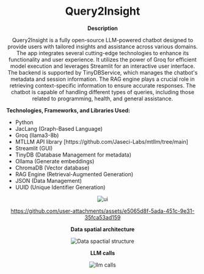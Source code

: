 <div align="center">
<h1>Query2Insight</h1>

<p><strong>Description </strong></p>
  <p>Query2Insight is a fully open-source LLM-powered chatbot designed to provide users with tailored insights and assistance across various domains. The app integrates several cutting-edge technologies to enhance its functionality and user experience. It utilizes the power of Groq for efficient model execution and leverages Streamlit for an interactive user interface. The backend is supported by TinyDBService, which manages the chatbot's metadata and session information. The RAG engine plays a crucial role in retrieving context-specific information to ensure accurate responses. The chatbot is capable of handling different types of queries, including those related to programming, health, and general assistance.</p>
  
  
  <div align="left">
  <p><strong>Technologies, Frameworks, and Libraries Used:</strong></p>
    
  <ul>
    <li>Python</li>
    <li>JacLang (Graph-Based Language)</li>
    <li>Groq (llama3-8b)</li>
    <li>MTLLM API library [https://github.com/Jaseci-Labs/mtllm/tree/main] </li>
    <li>Streamlit (GUI)</li>
    <li>TinyDB (Database Management for metadata)</li>
    <li>Ollama (Generate embeddings)</li>
    <li>ChromaDB (Vector database)</li>
    <li>RAG Engine (Retrieval-Augmented Generation)</li>
    <li>JSON (Data Management)</li>
    <li>UUID (Unique Identifier Generation)</li> 
  </ul>
</div>

![ui](https://github.com/user-attachments/assets/43f19ed9-cd85-440c-b16e-bad94903ee71)


https://github.com/user-attachments/assets/e5065d8f-5ada-451c-9e31-35fca53ad159

<p><strong>Data spatial architecture</strong></p>

![Data spactial structure](https://github.com/user-attachments/assets/a00294e4-089b-42de-92a6-d178eb93a65a)

<p><strong>LLM calls</strong></p>

![llm calls](https://github.com/user-attachments/assets/f67854ef-d5ce-4059-808e-dce323e5ac73)
 
</div>
